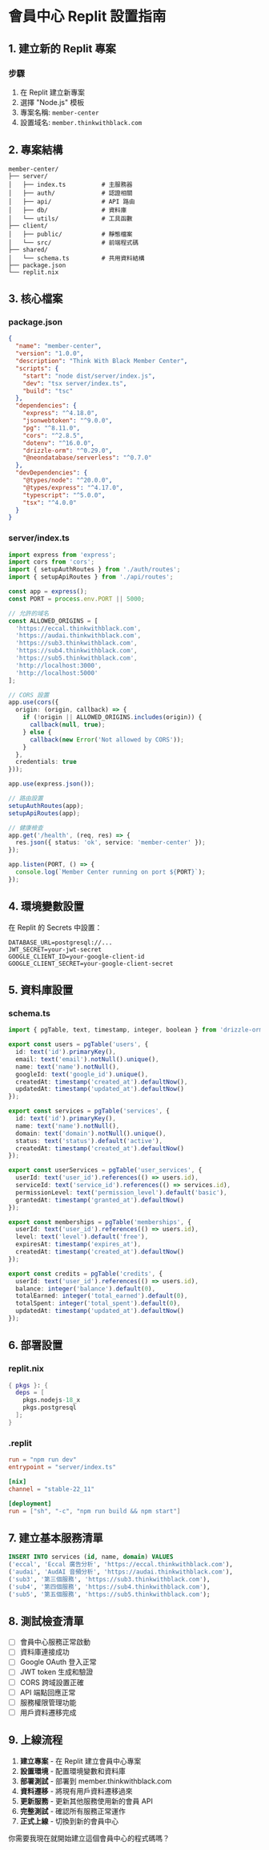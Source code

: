 # 會員中心 Replit 設置指南

## 1. 建立新的 Replit 專案

### 步驟
1. 在 Replit 建立新專案
2. 選擇 "Node.js" 模板
3. 專案名稱: `member-center`
4. 設置域名: `member.thinkwithblack.com`

## 2. 專案結構

```
member-center/
├── server/
│   ├── index.ts          # 主服務器
│   ├── auth/             # 認證相關
│   ├── api/              # API 路由
│   ├── db/               # 資料庫
│   └── utils/            # 工具函數
├── client/
│   ├── public/           # 靜態檔案
│   └── src/              # 前端程式碼
├── shared/
│   └── schema.ts         # 共用資料結構
├── package.json
└── replit.nix
```

## 3. 核心檔案

### package.json
```json
{
  "name": "member-center",
  "version": "1.0.0",
  "description": "Think With Black Member Center",
  "scripts": {
    "start": "node dist/server/index.js",
    "dev": "tsx server/index.ts",
    "build": "tsc"
  },
  "dependencies": {
    "express": "^4.18.0",
    "jsonwebtoken": "^9.0.0",
    "pg": "^8.11.0",
    "cors": "^2.8.5",
    "dotenv": "^16.0.0",
    "drizzle-orm": "^0.29.0",
    "@neondatabase/serverless": "^0.7.0"
  },
  "devDependencies": {
    "@types/node": "^20.0.0",
    "@types/express": "^4.17.0",
    "typescript": "^5.0.0",
    "tsx": "^4.0.0"
  }
}
```

### server/index.ts
```typescript
import express from 'express';
import cors from 'cors';
import { setupAuthRoutes } from './auth/routes';
import { setupApiRoutes } from './api/routes';

const app = express();
const PORT = process.env.PORT || 5000;

// 允許的域名
const ALLOWED_ORIGINS = [
  'https://eccal.thinkwithblack.com',
  'https://audai.thinkwithblack.com',
  'https://sub3.thinkwithblack.com',
  'https://sub4.thinkwithblack.com',
  'https://sub5.thinkwithblack.com',
  'http://localhost:3000',
  'http://localhost:5000'
];

// CORS 設置
app.use(cors({
  origin: (origin, callback) => {
    if (!origin || ALLOWED_ORIGINS.includes(origin)) {
      callback(null, true);
    } else {
      callback(new Error('Not allowed by CORS'));
    }
  },
  credentials: true
}));

app.use(express.json());

// 路由設置
setupAuthRoutes(app);
setupApiRoutes(app);

// 健康檢查
app.get('/health', (req, res) => {
  res.json({ status: 'ok', service: 'member-center' });
});

app.listen(PORT, () => {
  console.log(`Member Center running on port ${PORT}`);
});
```

## 4. 環境變數設置

在 Replit 的 Secrets 中設置：

```
DATABASE_URL=postgresql://...
JWT_SECRET=your-jwt-secret
GOOGLE_CLIENT_ID=your-google-client-id
GOOGLE_CLIENT_SECRET=your-google-client-secret
```

## 5. 資料庫設置

### schema.ts
```typescript
import { pgTable, text, timestamp, integer, boolean } from 'drizzle-orm/pg-core';

export const users = pgTable('users', {
  id: text('id').primaryKey(),
  email: text('email').notNull().unique(),
  name: text('name').notNull(),
  googleId: text('google_id').unique(),
  createdAt: timestamp('created_at').defaultNow(),
  updatedAt: timestamp('updated_at').defaultNow()
});

export const services = pgTable('services', {
  id: text('id').primaryKey(),
  name: text('name').notNull(),
  domain: text('domain').notNull().unique(),
  status: text('status').default('active'),
  createdAt: timestamp('created_at').defaultNow()
});

export const userServices = pgTable('user_services', {
  userId: text('user_id').references(() => users.id),
  serviceId: text('service_id').references(() => services.id),
  permissionLevel: text('permission_level').default('basic'),
  grantedAt: timestamp('granted_at').defaultNow()
});

export const memberships = pgTable('memberships', {
  userId: text('user_id').references(() => users.id),
  level: text('level').default('free'),
  expiresAt: timestamp('expires_at'),
  createdAt: timestamp('created_at').defaultNow()
});

export const credits = pgTable('credits', {
  userId: text('user_id').references(() => users.id),
  balance: integer('balance').default(0),
  totalEarned: integer('total_earned').default(0),
  totalSpent: integer('total_spent').default(0),
  updatedAt: timestamp('updated_at').defaultNow()
});
```

## 6. 部署設置

### replit.nix
```nix
{ pkgs }: {
  deps = [
    pkgs.nodejs-18_x
    pkgs.postgresql
  ];
}
```

### .replit
```toml
run = "npm run dev"
entrypoint = "server/index.ts"

[nix]
channel = "stable-22_11"

[deployment]
run = ["sh", "-c", "npm run build && npm start"]
```

## 7. 建立基本服務清單

```sql
INSERT INTO services (id, name, domain) VALUES
('eccal', 'Eccal 廣告分析', 'https://eccal.thinkwithblack.com'),
('audai', 'AudAI 音頻分析', 'https://audai.thinkwithblack.com'),
('sub3', '第三個服務', 'https://sub3.thinkwithblack.com'),
('sub4', '第四個服務', 'https://sub4.thinkwithblack.com'),
('sub5', '第五個服務', 'https://sub5.thinkwithblack.com');
```

## 8. 測試檢查清單

- [ ] 會員中心服務正常啟動
- [ ] 資料庫連接成功
- [ ] Google OAuth 登入正常
- [ ] JWT token 生成和驗證
- [ ] CORS 跨域設置正確
- [ ] API 端點回應正常
- [ ] 服務權限管理功能
- [ ] 用戶資料遷移完成

## 9. 上線流程

1. **建立專案** - 在 Replit 建立會員中心專案
2. **設置環境** - 配置環境變數和資料庫
3. **部署測試** - 部署到 member.thinkwithblack.com
4. **資料遷移** - 將現有用戶資料遷移過來
5. **更新服務** - 更新其他服務使用新的會員 API
6. **完整測試** - 確認所有服務正常運作
7. **正式上線** - 切換到新的會員中心

你需要我現在就開始建立這個會員中心的程式碼嗎？